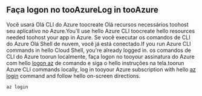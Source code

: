 ## <a name="log-in-tooazure"></a><span data-ttu-id="bd291-101">Faça logon no tooAzure</span><span class="sxs-lookup"><span data-stu-id="bd291-101">Log in tooAzure</span></span>

<span data-ttu-id="bd291-102">Você usará Olá CLI do Azure toocreate Olá recursos necessários toohost seu aplicativo no Azure.</span><span class="sxs-lookup"><span data-stu-id="bd291-102">You'll use hello Azure CLI toocreate hello resources needed toohost your app in Azure.</span></span> <span data-ttu-id="bd291-103">Se você executar os comandos de CLI do Azure Olá Shell de nuvem, você já está conectado.</span><span class="sxs-lookup"><span data-stu-id="bd291-103">If you run Azure CLI commands in hello Cloud Shell, you're already logged in.</span></span> <span data-ttu-id="bd291-104">os comandos de CLI do Azure toorun localmente, faça logon no tooyour assinatura do Azure com hello [logon az](/cli/azure/#login) de comando e siga o hello instruções na tela.</span><span class="sxs-lookup"><span data-stu-id="bd291-104">toorun Azure CLI commands locally, log in tooyour Azure subscription with hello [az login](/cli/azure/#login) command and follow hello on-screen directions.</span></span>

```azurecli
az login
```
